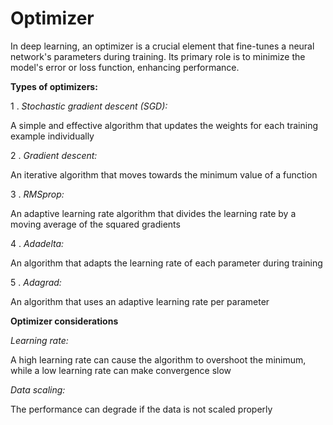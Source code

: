 # Optimizer

In deep learning, an optimizer is a crucial element that fine-tunes a neural network's parameters during training. Its primary role is to minimize the model's error or loss function, enhancing performance.

**Types of optimizers:**

1 . *Stochastic gradient descent (SGD):*

A simple and effective algorithm that updates the weights for each training example individually 

2 . *Gradient descent:* 

An iterative algorithm that moves towards the minimum value of a function 

3 . *RMSprop:*

An adaptive learning rate algorithm that divides the learning rate by a moving average of the squared gradients

4 . *Adadelta:*

An algorithm that adapts the learning rate of each parameter during training 

5 . *Adagrad:* 

An algorithm that uses an adaptive learning rate per parameter 

**Optimizer considerations**

*Learning rate:* 

A high learning rate can cause the algorithm to overshoot the minimum, while a low learning rate can make convergence slow

*Data scaling:* 

The performance can degrade if the data is not scaled properly

